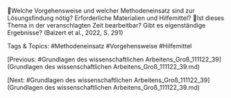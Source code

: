 Welche Vorgehensweise und welcher Methodeneinsatz sind zur Lösungsfindung 
nötig? Erforderliche Materialien und Hilfemittel?
Ist dieses Thema in der veranschlagten Zeit bearbeitbar? Gibt es eigenständige 
Ergebnisse?
(Balzert et al., 2022, S. 291)

   Tags & Topics:
   #Methodeneinsatz
   #Vorgehensweise
   #Hilfemittel

[Previous: #Grundlagen des wissenschaftlichen Arbeitens_Groß_111122_39](Grundlagen des wissenschaftlichen Arbeitens_Groß_111122_39.md)

[Next: #Grundlagen des wissenschaftlichen Arbeitens_Groß_111122_39](Grundlagen des wissenschaftlichen Arbeitens_Groß_111122_39.md)